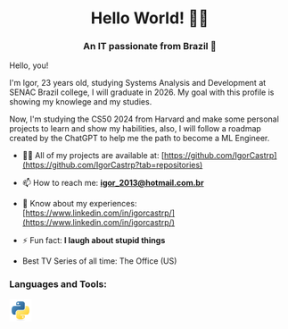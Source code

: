 <h1 align="center">Hello World! 🙂👋</h1>
<h3 align="center">An IT passionate from Brazil 💫</h3>

Hello, you!

I'm Igor, 23 years old, studying Systems Analysis and Development at SENAC Brazil college, I will graduate in 2026.
My goal with this profile is showing my knowlege and my studies.

Now, I'm studying the CS50 2024 from Harvard and make some personal projects to learn and show my habilities, also, I will follow a roadmap created by the ChatGPT to help me the path to become a ML Engineer.


- 👨‍💻 All of my projects are available at: [https://github.com/IgorCastrp](https://github.com/IgorCastrp?tab=repositories)

- 📫 How to reach me: **igor_2013@hotmail.com.br**

- 📄 Know about my experiences: [https://www.linkedin.com/in/igorcastrp/](https://www.linkedin.com/in/igorcastrp/)

- ⚡ Fun fact: **I laugh about stupid things**

- Best TV Series of all time: The Office (US)


<h3 align="left">Languages and Tools:</h3>
</a> <a href="https://www.python.org" target="_blank" rel="noreferrer"> <img src="https://raw.githubusercontent.com/devicons/devicon/master/icons/python/python-original.svg" alt="python" width="40" height="40"/> </a> </p>
